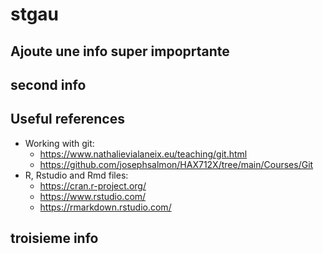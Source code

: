 # stgau

## Ajoute une info super impoprtante 


## second info 

## Useful references

* Working with git:
  * https://www.nathalievialaneix.eu/teaching/git.html
  * https://github.com/josephsalmon/HAX712X/tree/main/Courses/Git
* R, Rstudio and Rmd files:
  * https://cran.r-project.org/
  * https://www.rstudio.com/
  * https://rmarkdown.rstudio.com/

## troisieme info 